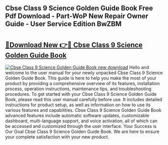 ## Cbse Class 9 Science Golden Guide Book Free Pdf Download - Part-WoP New Repair Owner Guide - User Service Edition BwZBM

# <h2><a href="http://bc78845.oget.top/?id=Cbse+Class+9+Science+Golden+Guide+Book">🔗Download New 👉🔴 Cbse Class 9 Science Golden Guide Book</a></h2>

[![Cbse Class 9 Science Golden Guide Book new download](https://i.imgur.com/5g1atiW.png)](http://bc78845.oget.top/?id=Cbse+Class+9+Science+Golden+Guide+Book)
Hello and welcome to the user manual for your newly unpacked Cbse Class 9 Science Golden Guide Book. This guide is here to help you make the most of your product by providing a comprehensive overview of its features, installation process, operation instructions, maintenance tips, and troubleshooting procedures. To get started with your Cbse Class 9 Science Golden Guide Book, please read this user manual carefully before use. It includes detailed instructions for product setup, as well as information on how to use its various features and capabilities. Cbse Class 9 Science Golden Guide Book advanced features include automatic software updates, customizable dashboard, multi-language support, and voice activation, all of which can be accessed and customized through the user interface. Your Success is Our Goal Cbse Class 9 Science Golden Guide Book. We are here to ensure your complete satisfaction with your new product.
